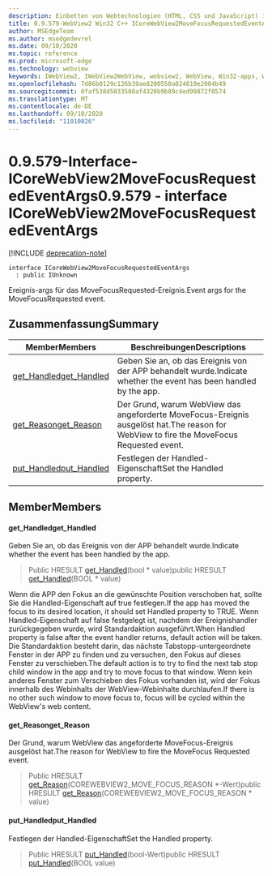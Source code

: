 ```yaml
---
description: Einbetten von Webtechnologien (HTML, CSS und JavaScript) in ihre systemeigenen Anwendungen mit dem Microsoft Edge WebView2-Steuerelement
title: 0.9.579-WebView2 Win32 C++ ICoreWebView2MoveFocusRequestedEventArgs
author: MSEdgeTeam
ms.author: msedgedevrel
ms.date: 09/10/2020
ms.topic: reference
ms.prod: microsoft-edge
ms.technology: webview
keywords: IWebView2, IWebView2WebView, webview2, WebView, Win32-apps, Win32, Edge, ICoreWebView2, ICoreWebView2Controller, Browser-Steuerelement, Edge-HTML, ICoreWebView2MoveFocusRequestedEventArgs
ms.openlocfilehash: 7d86b0129c126b39ae8200550a024819e2004b49
ms.sourcegitcommit: 0faf538d5033508af4320b9b89c4ed99872f0574
ms.translationtype: MT
ms.contentlocale: de-DE
ms.lasthandoff: 09/10/2020
ms.locfileid: "11010026"
---
```

# <span data-ttu-id="5c6bc-104">0.9.579-Interface-ICoreWebView2MoveFocusRequestedEventArgs</span><span class="sxs-lookup"><span data-stu-id="5c6bc-104">0.9.579 - interface ICoreWebView2MoveFocusRequestedEventArgs</span></span> 

[!INCLUDE [deprecation-note](../../includes/deprecation-note.md)]

```
interface ICoreWebView2MoveFocusRequestedEventArgs
  : public IUnknown
```

<span data-ttu-id="5c6bc-105">Ereignis-args für das MoveFocusRequested-Ereignis.</span><span class="sxs-lookup"><span data-stu-id="5c6bc-105">Event args for the MoveFocusRequested event.</span></span>

## <span data-ttu-id="5c6bc-106">Zusammenfassung</span><span class="sxs-lookup"><span data-stu-id="5c6bc-106">Summary</span></span>

 <span data-ttu-id="5c6bc-107">Member</span><span class="sxs-lookup"><span data-stu-id="5c6bc-107">Members</span></span>                        | <span data-ttu-id="5c6bc-108">Beschreibungen</span><span class="sxs-lookup"><span data-stu-id="5c6bc-108">Descriptions</span></span>
--------------------------------|---------------------------------------------
[<span data-ttu-id="5c6bc-109">get_Handled</span><span class="sxs-lookup"><span data-stu-id="5c6bc-109">get_Handled</span></span>](#get_handled) | <span data-ttu-id="5c6bc-110">Geben Sie an, ob das Ereignis von der APP behandelt wurde.</span><span class="sxs-lookup"><span data-stu-id="5c6bc-110">Indicate whether the event has been handled by the app.</span></span>
[<span data-ttu-id="5c6bc-111">get_Reason</span><span class="sxs-lookup"><span data-stu-id="5c6bc-111">get_Reason</span></span>](#get_reason) | <span data-ttu-id="5c6bc-112">Der Grund, warum WebView das angeforderte MoveFocus-Ereignis ausgelöst hat.</span><span class="sxs-lookup"><span data-stu-id="5c6bc-112">The reason for WebView to fire the MoveFocus Requested event.</span></span>
[<span data-ttu-id="5c6bc-113">put_Handled</span><span class="sxs-lookup"><span data-stu-id="5c6bc-113">put_Handled</span></span>](#put_handled) | <span data-ttu-id="5c6bc-114">Festlegen der Handled-Eigenschaft</span><span class="sxs-lookup"><span data-stu-id="5c6bc-114">Set the Handled property.</span></span>

## <span data-ttu-id="5c6bc-115">Member</span><span class="sxs-lookup"><span data-stu-id="5c6bc-115">Members</span></span>

#### <span data-ttu-id="5c6bc-116">get_Handled</span><span class="sxs-lookup"><span data-stu-id="5c6bc-116">get_Handled</span></span> 

<span data-ttu-id="5c6bc-117">Geben Sie an, ob das Ereignis von der APP behandelt wurde.</span><span class="sxs-lookup"><span data-stu-id="5c6bc-117">Indicate whether the event has been handled by the app.</span></span>

> <span data-ttu-id="5c6bc-118">Public HRESULT [get_Handled](#get_handled)(bool \* value)</span><span class="sxs-lookup"><span data-stu-id="5c6bc-118">public HRESULT [get_Handled](#get_handled)(BOOL \* value)</span></span>

<span data-ttu-id="5c6bc-119">Wenn die APP den Fokus an die gewünschte Position verschoben hat, sollte Sie die Handled-Eigenschaft auf true festlegen.</span><span class="sxs-lookup"><span data-stu-id="5c6bc-119">If the app has moved the focus to its desired location, it should set Handled property to TRUE.</span></span> <span data-ttu-id="5c6bc-120">Wenn Handled-Eigenschaft auf false festgelegt ist, nachdem der Ereignishandler zurückgegeben wurde, wird Standardaktion ausgeführt.</span><span class="sxs-lookup"><span data-stu-id="5c6bc-120">When Handled property is false after the event handler returns, default action will be taken.</span></span> <span data-ttu-id="5c6bc-121">Die Standardaktion besteht darin, das nächste Tabstopp-untergeordnete Fenster in der APP zu finden und zu versuchen, den Fokus auf dieses Fenster zu verschieben.</span><span class="sxs-lookup"><span data-stu-id="5c6bc-121">The default action is to try to find the next tab stop child window in the app and try to move focus to that window.</span></span> <span data-ttu-id="5c6bc-122">Wenn kein anderes Fenster zum Verschieben des Fokus vorhanden ist, wird der Fokus innerhalb des Webinhalts der WebView-Webinhalte durchlaufen.</span><span class="sxs-lookup"><span data-stu-id="5c6bc-122">If there is no other such window to move focus to, focus will be cycled within the WebView's web content.</span></span>

#### <span data-ttu-id="5c6bc-123">get_Reason</span><span class="sxs-lookup"><span data-stu-id="5c6bc-123">get_Reason</span></span> 

<span data-ttu-id="5c6bc-124">Der Grund, warum WebView das angeforderte MoveFocus-Ereignis ausgelöst hat.</span><span class="sxs-lookup"><span data-stu-id="5c6bc-124">The reason for WebView to fire the MoveFocus Requested event.</span></span>

> <span data-ttu-id="5c6bc-125">Public HRESULT [get_Reason](#get_reason)(COREWEBVIEW2_MOVE_FOCUS_REASON \*-Wert)</span><span class="sxs-lookup"><span data-stu-id="5c6bc-125">public HRESULT [get_Reason](#get_reason)(COREWEBVIEW2_MOVE_FOCUS_REASON \* value)</span></span>

#### <span data-ttu-id="5c6bc-126">put_Handled</span><span class="sxs-lookup"><span data-stu-id="5c6bc-126">put_Handled</span></span> 

<span data-ttu-id="5c6bc-127">Festlegen der Handled-Eigenschaft</span><span class="sxs-lookup"><span data-stu-id="5c6bc-127">Set the Handled property.</span></span>

> <span data-ttu-id="5c6bc-128">Public HRESULT [put_Handled](#put_handled)(bool-Wert)</span><span class="sxs-lookup"><span data-stu-id="5c6bc-128">public HRESULT [put_Handled](#put_handled)(BOOL value)</span></span>

